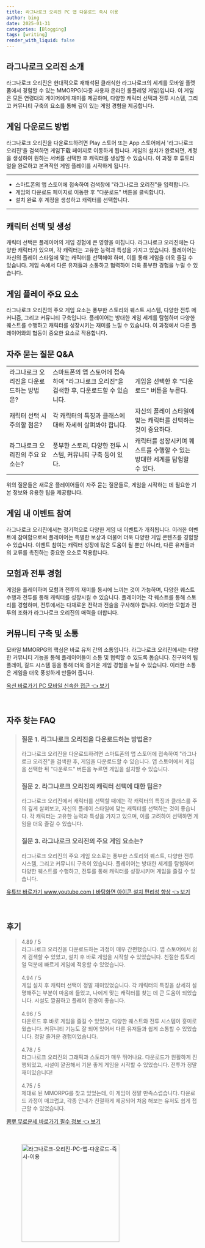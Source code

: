 ```yaml
---
title: 라그나로크 오리진 PC 앱 다운로드 즉시 이용
author: bing
date: 2025-01-31
categories: [Blogging]
tags: [writing]
render_with_liquid: false
---
```



<h2 id='라그나로크_오리진_소개'>라그나로크 오리진 소개</h2>

<p>라그나로크 오리진은 현대적으로 재해석된 클래식한 라그나로크의 세계를 모바일 플랫폼에서 경험할 수 있는 MMORPG(다중 사용자 온라인 롤플레잉 게임)입니다. 이 게임은 모든 연령대의 게이머에게 재미를 제공하며, 다양한 캐릭터 선택과 전투 시스템, 그리고 커뮤니티 구축의 요소를 통해 깊이 있는 게임 경험을 제공합니다.</p>

<h2 id='게임_다운로드_방법'>게임 다운로드 방법</h2>

<p>라그나로크 오리진을 다운로드하려면 Play 스토어 또는 App 스토어에서 '라그나로크 오리진'을 검색하면 게임下载 페이지로 이동하게 됩니다. 게임의 설치가 완료되면, 계정을 생성하여 원하는 서버를 선택한 후 캐릭터를 생성할 수 있습니다. 이 과정 후 튜토리얼을 완료하고 본격적인 게임 플레이를 시작하게 됩니다.</p>

<hr />

<ul>
    <li>스마트폰의 앱 스토어에 접속하여 검색창에 "라그나로크 오리진"을 입력합니다.</li>
    <li>게임의 다운로드 페이지로 이동한 후 "다운로드" 버튼을 클릭합니다.</li>
    <li>설치 완료 후 계정을 생성하고 캐릭터를 선택합니다.</li>
</ul>

<hr />

<h2 id='캐릭터_선택_및_생성'>캐릭터 선택 및 생성</h2>

<p>캐릭터 선택은 플레이어의 게임 경험에 큰 영향을 미칩니다. 라그나로크 오리진에는 다양한 캐릭터가 있으며, 각 캐릭터는 고유한 능력과 특성을 가지고 있습니다. 플레이어는 자신의 플레이 스타일에 맞는 캐릭터를 선택해야 하며, 이를 통해 게임을 더욱 즐길 수 있습니다. 게임 속에서 다른 유저들과 소통하고 협력하여 더욱 풍부한 경험을 누릴 수 있습니다.</p>

<h2 id='게임_플레이_요소'>게임 플레이 주요 요소</h2>

<p>라그나로크 오리진의 주요 게임 요소는 풍부한 스토리와 퀘스트 시스템, 다양한 전투 메커니즘, 그리고 커뮤니티 구축입니다. 플레이어는 방대한 게임 세계를 탐험하며 다양한 퀘스트를 수행하고 캐릭터를 성장시키는 재미를 느낄 수 있습니다. 이 과정에서 다른 플레이어와의 협동이 중요한 요소로 작용합니다.</p>

<h2 id='자주_묻는_질문_QNA'>자주 묻는 질문 Q&A</h2>

<table>
    <tr>
        <td>라그나로크 오리진을 다운로드하는 방법은?</td>
        <td>스마트폰의 앱 스토어에 접속하여 "라그나로크 오리진"을 검색한 후, 다운로드할 수 있습니다.</td>
        <td>게임을 선택한 후 "다운로드" 버튼을 누른다.</td>
    </tr>
    <tr>
        <td>캐릭터 선택 시 주의할 점은?</td>
        <td>각 캐릭터의 특징과 클래스에 대해 자세히 살펴봐야 합니다.</td>
        <td>자신의 플레이 스타일에 맞는 캐릭터를 선택하는 것이 중요하다.</td>
    </tr>
    <tr>
        <td>라그나로크 오리진의 주요 요소는?</td>
        <td>풍부한 스토리, 다양한 전투 시스템, 커뮤니티 구축 등이 있다.</td>
        <td>캐릭터를 성장시키며 퀘스트를 수행할 수 있는 방대한 세계를 탐험할 수 있다.</td>
    </tr>
</table>

<p>위의 질문들은 새로운 플레이어들이 자주 묻는 질문들로, 게임을 시작하는 데 필요한 기본 정보와 유용한 팁을 제공합니다.</p>

<h2 id='게임_내_이벤트_참여'>게임 내 이벤트 참여</h2>

<p>라그나로크 오리진에서는 정기적으로 다양한 게임 내 이벤트가 개최됩니다. 이러한 이벤트에 참여함으로써 플레이어는 특별한 보상과 더불어 더욱 다양한 게임 콘텐츠를 경험할 수 있습니다. 이벤트 참여는 캐릭터 성장에 많은 도움이 될 뿐만 아니라, 다른 유저들과의 교류를 촉진하는 중요한 요소로 작용합니다.</p>

<h2 id='모험_과_전투_경험'>모험과 전투 경험</h2>

<p>게임을 플레이하며 모험과 전투의 재미를 동시에 느끼는 것이 가능하며, 다양한 퀘스트 수행과 전투를 통해 캐릭터를 성장시킬 수 있습니다. 플레이어는 각 퀘스트를 통해 스토리를 경험하며, 전투에서는 다채로운 전략과 전술을 구사해야 합니다. 이러한 모험과 전투의 조화가 라그나로크 오리진의 매력을 더합니다.</p>

<h2 id='커뮤니티_구축_및_소통'>커뮤니티 구축 및 소통</h2>

<p>모바일 MMORPG의 핵심은 바로 유저 간의 소통입니다. 라그나로크 오리진에서는 다양한 커뮤니티 기능을 통해 플레이어들이 소통 및 협력할 수 있도록 돕습니다. 친구와의 팀 플레이, 길드 시스템 등을 통해 더욱 즐거운 게임 경험을 누릴 수 있습니다. 이러한 소통은 게임을 더욱 풍성하게 만들어 줍니다.</p>


<p><a class="click-button" title="옥션 바로가기 PC 모바일 신속한 접근" href="https://24nara.github.io/posts/%EC%98%A5%EC%85%98-%EB%B0%94%EB%A1%9C%EA%B0%80%EA%B8%B0-PC-%EB%AA%A8%EB%B0%94%EC%9D%BC-%EC%8B%A0%EC%86%8D%ED%95%9C-%EC%A0%91%EA%B7%BC/" rel="dofollow">옥션 바로가기 PC 모바일 신속한 접근 👈 보기</a></p><br>
<h2 id='자주_찾는_FAQ'>자주 찾는 FAQ</h2>
<div itemscope="" itemtype="https://schema.org/FAQPage"> 
<blockquote> 
<div itemscope="" itemprop="mainEntity" itemtype="https://schema.org/Question"> 
<h3 itemprop="name">질문 1. 라그나로크 오리진을 다운로드하는 방법은?</h3> 
<div itemscope="" itemprop="acceptedAnswer" itemtype="https://schema.org/Answer"> 
<span itemprop="text"> 
<p>라그나로크 오리진을 다운로드하려면 스마트폰의 앱 스토어에 접속하여 "라그나로크 오리진"을 검색한 후, 게임을 다운로드할 수 있습니다. 앱 스토어에서 게임을 선택한 뒤 "다운로드" 버튼을 누르면 게임을 설치할 수 있습니다.</p> 
</span> 
</div> 
</div> 

<div itemscope="" itemprop="mainEntity" itemtype="https://schema.org/Question"> 
<h3 itemprop="name">질문 2. 라그나로크 오리진의 캐릭터 선택에 대한 팁은?</h3> 
<div itemscope="" itemprop="acceptedAnswer" itemtype="https://schema.org/Answer"> 
<span itemprop="text"> 
<p>라그나로크 오리진에서 캐릭터를 선택할 때에는 각 캐릭터의 특징과 클래스를 주의 깊게 살펴보고, 자신의 플레이 스타일에 맞는 캐릭터를 선택하는 것이 좋습니다. 각 캐릭터는 고유한 능력과 특성을 가지고 있으며, 이를 고려하여 선택하면 게임을 더욱 즐길 수 있습니다.</p> 
</span> 
</div> 
</div> 

<div itemscope="" itemprop="mainEntity" itemtype="https://schema.org/Question"> 
<h3 itemprop="name">질문 3. 라그나로크 오리진의 주요 게임 요소는?</h3> 
<div itemscope="" itemprop="acceptedAnswer" itemtype="https://schema.org/Answer"> 
<span itemprop="text"> 
<p>라그나로크 오리진의 주요 게임 요소로는 풍부한 스토리와 퀘스트, 다양한 전투 시스템, 그리고 커뮤니티 구축이 있습니다. 플레이어는 방대한 세계를 탐험하며 다양한 퀘스트를 수행하고, 전투를 통해 캐릭터를 성장시키며 게임을 즐길 수 있습니다.</p> 
</span> 
</div> 
</div> 
</blockquote> 
</div>
<p><a class="click-button" title="유튜브 바로가기 www.youtube.comㅣ바탕화면 아이콘 설치 편리성 향상" href="https://24nara.github.io/posts/%EC%9C%A0%ED%8A%9C%EB%B8%8C-%EB%B0%94%EB%A1%9C%EA%B0%80%EA%B8%B0-www.youtube.com%E3%85%A3%EB%B0%94%ED%83%95%ED%99%94%EB%A9%B4-%EC%95%84%EC%9D%B4%EC%BD%98-%EC%84%A4%EC%B9%98-%ED%8E%B8%EB%A6%AC%EC%84%B1-%ED%96%A5%EC%83%81/" rel="dofollow">유튜브 바로가기 www.youtube.comㅣ바탕화면 아이콘 설치 편리성 향상 👈 보기</a></p><br>
<h2 id='후기'>후기</h2>
<div itemscope itemtype="https://schema.org/Product">
  <blockquote>
  <div itemprop="review" itemscope itemtype="https://schema.org/Review">
      <div itemprop="reviewRating" itemscope itemtype="https://schema.org/Rating"> <span itemprop="ratingValue">4.89</span> / <span itemprop="bestRating">5</span> </div>
      <span itemprop="reviewBody">라그나로크 오리진을 다운로드하는 과정이 매우 간편했습니다. 앱 스토어에서 쉽게 검색할 수 있었고, 설치 후 바로 게임을 시작할 수 있었습니다. 친절한 튜토리얼 덕분에 빠르게 게임에 적응할 수 있었습니다.</span>
  </div>
  <br>
  <div itemprop="review" itemscope itemtype="https://schema.org/Review">
      <div itemprop="reviewRating" itemscope itemtype="https://schema.org/Rating"> <span itemprop="ratingValue">4.94</span> / <span itemprop="bestRating">5</span> </div>
      <span itemprop="reviewBody">게임 설치 후 캐릭터 선택이 정말 재미있었습니다. 각 캐릭터의 특징을 상세히 설명해주는 부분이 마음에 들었고, 나에게 맞는 캐릭터를 찾는 데 큰 도움이 되었습니다. 시설도 깔끔하고 플레이 환경이 좋습니다.</span>
  </div>
  <br>
  <div itemprop="review" itemscope itemtype="https://schema.org/Review">
      <div itemprop="reviewRating" itemscope itemtype="https://schema.org/Rating"> <span itemprop="ratingValue">4.96</span> / <span itemprop="bestRating">5</span> </div>
      <span itemprop="reviewBody">다운로드 후 바로 게임을 즐길 수 있었고, 다양한 퀘스트와 전투 시스템이 흥미로웠습니다. 커뮤니티 기능도 잘 되어 있어서 다른 유저들과 쉽게 소통할 수 있었습니다. 정말 즐거운 경험이었습니다.</span>
  </div>
  <br>
  <div itemprop="review" itemscope itemtype="https://schema.org/Review">
      <div itemprop="reviewRating" itemscope itemtype="https://schema.org/Rating"> <span itemprop="ratingValue">4.78</span> / <span itemprop="bestRating">5</span> </div>
      <span itemprop="reviewBody">라그나로크 오리진의 그래픽과 스토리가 매우 뛰어나요. 다운로드가 원활하게 진행되었고, 시설이 깔끔해서 기분 좋게 게임을 시작할 수 있었습니다. 전투가 정말 재미있습니다!</span>
  </div>
  <br>
  <div itemprop="review" itemscope itemtype="https://schema.org/Review">
      <div itemprop="reviewRating" itemscope itemtype="https://schema.org/Rating"> <span itemprop="ratingValue">4.75</span> / <span itemprop="bestRating">5</span> </div>
      <span itemprop="reviewBody">제대로 된 MMORPG를 찾고 있었는데, 이 게임이 정말 만족스럽습니다. 다운로드 과정이 매끄럽고, 각종 안내가 친절하게 제공되어 처음 해보는 유저도 쉽게 접근할 수 있었습니다.</span>
  </div>
  </blockquote>
</div>
<p><a class="click-button" title="뽐뿌 무료운세 바로가기 필수 정보" href="https://24nara.github.io/posts/%EB%BD%90%EB%BF%8C-%EB%AC%B4%EB%A3%8C%EC%9A%B4%EC%84%B8-%EB%B0%94%EB%A1%9C%EA%B0%80%EA%B8%B0-%ED%95%84%EC%88%98-%EC%A0%95%EB%B3%B4/" rel="dofollow">뽐뿌 무료운세 바로가기 필수 정보 👈 보기</a></p><br>
<figure class="image"><img src="https://24nara.github.io/assets/img/thumbnail/라그나로크-오리진-PC-앱-다운로드-즉시-이용.webp" alt="라그나로크-오리진-PC-앱-다운로드-즉시-이용" width="256" height="256"></figure>